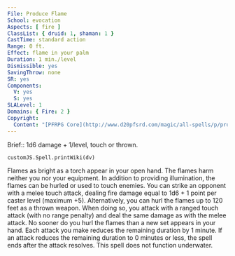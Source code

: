 ```yaml
---
File: Produce Flame
School: evocation
Aspects: [ fire ]
ClassList: { druid: 1, shaman: 1 }
CastTime: standard action
Range: 0 ft.
Effect: flame in your palm
Duration: 1 min./level
Dismissible: yes
SavingThrow: none
SR: yes
Components:
  V: yes
  S: yes
SLALevel: 1
Domains: { Fire: 2 }
Copyright:
  Content: "[PFRPG Core](http://www.d20pfsrd.com/magic/all-spells/p/produce-flame)"
---
```

Brief:: 1d6 damage + 1/level, touch or thrown.

```dataviewjs
customJS.Spell.printWiki(dv)
```

Flames as bright as a torch appear in your open hand. The flames harm neither you nor your equipment.  In addition to providing illumination, the flames can be hurled or used to touch enemies. You can strike an opponent with a melee touch attack, dealing fire damage equal to 1d6 + 1 point per caster level (maximum +5). Alternatively, you can hurl the flames up to 120 feet as a thrown weapon. When doing so, you attack with a ranged touch attack (with no range penalty) and deal the same damage as with the melee attack. No sooner do you hurl the flames than a new set appears in your hand. Each attack you make reduces the remaining duration by 1 minute. If an attack reduces the remaining duration to 0 minutes or less, the spell ends after the attack resolves.  This spell does not function underwater.
